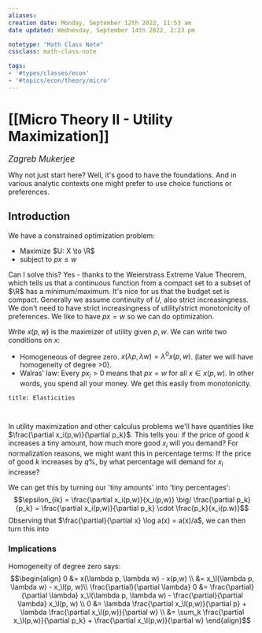 ```yaml
---
aliases:
creation date: Monday, September 12th 2022, 11:53 am
date updated: Wednesday, September 14th 2022, 2:23 pm

notetype: "Math Class Note"
cssclass: math-class-note

tags: 
- '#types/classes/econ'
- '#topics/econ/theory/micro'
---
```


# [[Micro Theory II - Utility Maximization]]
<span style = "font-size:120%"><i >Zagreb Mukerjee </i></span>


Why not just start here? Well, it's good to have the foundations. And in various analytic contexts one might prefer to use choice functions or preferences. 


## Introduction

We have a constrained optimization problem: 
- Maximize $U: X \to \R$
- subject to $px \leq w$

Can I solve this? Yes - thanks to the Weierstrass Extreme Value Theorem, which tells us that a continuous function from a compact set to a subset of $\R$ has a minimum/maximum. It's nice for us that the budget set is compact. Generally we assume continuity of $U$, also strict increasingness. We don't need to have strict increasingness of utility/strict monotonicity of preferences. We like to have $px = w$ so we can do optimization. 

Write $x(p,w)$ is the maximizer of utility given $p,w$. We can write two conditions on $x$: 
- Homogeneous of degree zero. $x(\lambda p, \lambda w) = \lambda^0 x(p,w)$. (later we will have homogeneity of degree >0). 
- Walras' law: Every $px_i >0$ means that $px = w$ for all $x \in x(p,w)$. In other words, you spend all your money. We get this easily from monotonicity. 

```ad-important
title: Elasticities 



```

In utility maximization and other calculus problems we'll have quantities like $\frac{\partial x_i(p,w)}{\partial p_k}$. This tells you: if the price of good $k$ increases a tiny amount, how much more good $x_i$ will you demand? For normalization reasons, we might want this in percentage terms: If the price of good $k$ increases by $q \%$, by what percentage will demand for $x_i$ increase? 

We can get this by turning our 'tiny amounts' into 'tiny percentages':
$$\epsilon_{ik} = \frac{\partial x_i(p,w)}{x_i(p,w)} \big/ \frac{\partial p_k}{p_k} = \frac{\partial x_i(p,w)}{\partial p_k} \cdot \frac{p_k}{x_i(p.w)}$$Observing that $\frac{\partial}{\partial x} \log a(x) = a(x)/a$, we can then turn this into 


### Implications
Homogeneity of degree zero says: 
$$\begin{align}
0 &= x(\lambda p, \lambda w) - x(p,w) \\
&= x_\l(\lambda p, \lambda w) - x_\l(p, w)\\
\frac{\partial}{\partial \lambda} 0 &= \frac{\partial}{\partial \lambda} x_\l(\lambda p, \lambda w) - \frac{\partial}{\partial \lambda} x_\l(p, w) \\ 
0 &= \lambda \frac{\partial x_\l(p,w)}{\partial p} + \lambda \frac{\partial x_\l(p,w)}{\partial w} \\
&= \sum_k \frac{\partial x_\l(p,w)}{\partial p_k} + \frac{\partial x_\l(p,w)}{\partial w} 
\end{align}$$
